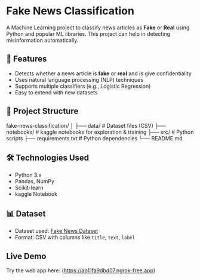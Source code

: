 # Fake News Classification

A Machine Learning project to classify news articles as **Fake** or **Real** using Python and popular ML libraries. This project can help in detecting misinformation automatically.

## 🚀 Features
- Detects whether a news article is **fake** or **real**  and is give confidentiality
- Uses natural language processing (NLP) techniques
- Supports multiple classifiers (e.g., Logistic Regression)
- Easy to extend with new datasets

## 📁 Project Structure
fake-news-classification/
│
├── data/ # Dataset files (CSV)
├── notebooks/ # kaggle  notebooks for exploration & training
├── src/ # Python scripts
├── requirements.txt # Python dependencies
└── README.md


## 🛠️ Technologies Used
- Python 3.x
- Pandas, NumPy
- Scikit-learn
- kaggle Notebook

## 📊 Dataset
- Dataset used: [Fake News Dataset](https://www.kaggle.com/datasets/hassanamin/textdb3)
- Format: CSV with columns like `title`, `text`, `label`

## Live Demo
Try the web app here:  (https://ab11fa9dbd07.ngrok-free.app)


